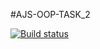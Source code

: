 #AJS-OOP-TASK_2

[![Build status](https://ci.appveyor.com/api/projects/status/6yf97dksax0gtf3r?svg=true)](https://ci.appveyor.com/project/JohnnyStorm19/ajs-oop-task-2)


